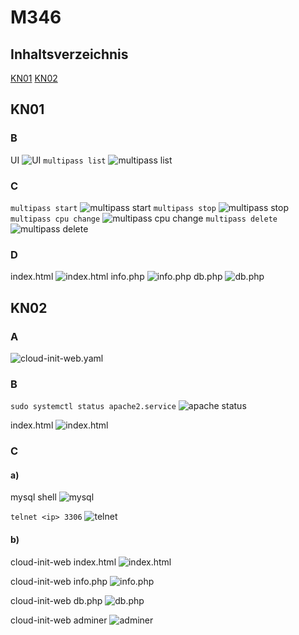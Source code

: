 # M346

## Inhaltsverzeichnis
[KN01](#kn01)
[KN02](#kn02)

## KN01

### B

UI
![UI](/KN01/multipass-ui.png)
`multipass list`
![multipass list](/KN01/multipasslist.png)

### C

`multipass start`
![multipass start](/KN01/startedinstanz.png)
`multipass stop`
![multipass stop](/KN01/stoppedinstanz.png)
`multipass cpu change`
![multipass cpu change](/KN01/setcpuinstanz.png)
`multipass delete`
![multipass delete](/KN01/deletedinstanz.png)

### D

index.html
![index.html](/KN01/indexhtml.png)
info.php
![info.php](/KN01/infophp.png)
db.php
![db.php](/KN01/dbphp.png)

## KN02

### A

![cloud-init-web.yaml](/KN02/cloud-init-web.yaml)

### B

`sudo systemctl status apache2.service`
![apache status](/KN02/apache_running.png)

index.html
![index.html](/KN02/cloud-init-web-working.png)

### C

#### a)

mysql shell
![mysql](/KN02/mysql.png)

`telnet <ip> 3306`
![telnet](/KN02/mysql_telnet_connection.png)

#### b)

cloud-init-web index.html
![index.html](/KN02/cloudinitweb_index.png)

cloud-init-web info.php
![info.php](/KN02/cloudinitweb_infophp.png)

cloud-init-web db.php
![db.php](/KN02/cloudinitweb_dbphp.png)

cloud-init-web adminer
![adminer](/KN02/cloudinitweb_adminer.png)





